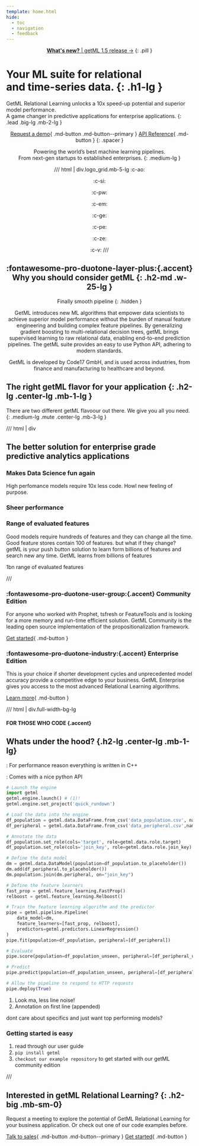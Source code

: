 ```yaml
---
template: home.html
hide:
  - toc
  - navigation
  - feedback
---
```


<center>

[**What's new?** | getML 1.5 release &rarr;](#)
{: .pill }

</center>


# Your <span class="accent">ML suite</span> for relational <br>and time-series data. {: .h1-lg }

GetML Relational Learning unlocks a 10x speed-up potential and superior model performance. <br class="show-lg">
A game changer in predictive applications for enterprise applications.
{: .lead .big-lg .mb-2-lg }


<center class="mb-3-lg">

[Request a demo](enterprise/book-demo){ .md-button .md-button--primary }
[API Reference](reference){ .md-button }
{: .spacer }

</center>


<center class="mb-4-lg">

<span class="impact">Powering the world’s best machine learning pipelines.</span><br>
<span class="mute">From next-gen startups to established enterprises.</span>
{: .medium-lg }


/// html | div.logo_grid.mb-5-lg
:c-ao:

:c-si:

:c-pw:

:c-em:

:c-ge:

:c-pe:

:c-ze:

:c-v:
///


</center>

<center>
<div class="box box-bg why-getml mb-4-lg" markdown>

## :fontawesome-pro-duotone-layer-plus:{.accent} Why you should consider getML {: .h2-md .w-25-lg }

Finally smooth pipeline
{: .hidden }

<div class="w-75-lg medium-lg" markdown>

GetML introduces new ML algorithms that empower data scientists to achieve superior model performance without the burden of manual feature engineering and building complex feature pipelines. By generalizing gradient boosting to multi-relational decision trees, getML brings supervised learning to raw relational data, enabling end-to-end prediction pipelines. The getML suite provides an easy to use Python API, adhering to modern standards.

GetML is developed by Code17 GmbH, and is used across industries, from finance and manufacturing to healthcare and beyond.

</div>

</div>
</center>


## The right getML flavor for your application {: .h2-lg .center-lg .mb-1-lg }

There are two different getML flavoour out there. We give you all you need.
{: .medium-lg .mute .center-lg .mb-3-lg }


/// html | div

## The better solution for enterprise grade predictive analytics applications

### Makes Data Science fun again

High perfomance models require 10x less code. Howl new feeling of purpose.


### Sheer performance

### Range of evaluated features

Good models require hundreds of features and they can change all the time.
Good feature stores contain 100 of features. but what if they change? getML is your push button solution to learn form billions of features and search new any time.
GetML learns from billions of features

1bn
range of evaluated features

///


<div class="container mb-4-lg" markdown>
<div class="box box-bg box-50" markdown>

### :fontawesome-pro-duotone-user-group:{.accent} Community Edition
For anyone who worked with Prophet, tsfresh or FeatureTools and is looking for a more memory and run-time efficient solution. GetML Community is the leading open source implementation of the propositionalization framework.


[Get started](install){ .md-button }

</div>
<div class="box box-bg box-50" markdown>

### :fontawesome-pro-duotone-industry:{.accent} Enterprise Edition
This is your choice if shorter development cycles and unprecedented model accuracy provide a competitive edge to your business. GetML Enterprise gives you access to the most advanced Relational Learning algorithms.

[Learn more](enterprise/benefits.md){ .md-button }

</div>
</div>

/// html | div.full-width-bg-lg

<div class="hidden clear-lg"></div>

#### FOR THOSE WHO CODE {.accent}
## Whats under the hood? {.h2-lg .center-lg .mb-1-lg}

: For performance reason everything is written in C++

: Comes with a nice python API


``` py linenums="1"
# Launch the engine
import getml
getml.engine.launch() # (1)!
getml.engine.set_project('quick_rundown')

# Load the data into the engine
df_population = getml.data.DataFrame.from_csv('data_population.csv', name='population_table')
df_peripheral = getml.data.DataFrame.from_csv('data_peripheral.csv',name='peripheral_table')

# Annotate the data
df_population.set_role(cols='target', role=getml.data.role.target)
df_population.set_role(cols='join_key', role=getml.data.role.join_key)

# Define the data model
dm = getml.data.DataModel(population=df_population.to_placeholder())
dm.add(df_peripheral.to_placeholder())
dm.population.join(dm.peripheral, on="join_key")

# Define the feature learners
fast_prop = getml.feature_learning.FastProp()
relboost = getml.feature_learning.Relboost()

# Train the feature learning algorithm and the predictor
pipe = getml.pipeline.Pipeline(
    data_model=dm,
    feature_learners=[fast_prop, relboost],
    predictors=getml.predictors.LinearRegression()
)
pipe.fit(population=df_population, peripheral=[df_peripheral])

# Evaluate
pipe.score(population=df_population_unseen, peripheral=[df_peripheral_unseen])

# Predict
pipe.predict(population=df_population_unseen, peripheral=[df_peripheral_unseen])

# Allow the pipeline to respond to HTTP requests
pipe.deploy(True)
```

1.  Look ma, less line noise!
2.  Annotation on first line (appended)


dont care about specifics and just want top performing models?


### **Getting started is easy**

1. read through our user guide
2. `pip install getml`
3. `checkout our example repository` to get started with our getML community edition


<div class="hidden clear-lg"></div>

///


<div class="container mb-4-lg pt-4-lg" markdown>
<div class="box box-lg box-50 p-sm-0 mb-sm-0" markdown>

## Interested in getML Relational Learning? {: .h2-big .mb-sm-0}

</div>
<div class="box box-50 p-sm-0" markdown>
Request a meeting to explore the potential of GetML Relational Learning for your business application. Or check out one of our code examples before.

[Talk to sales](contact){ .md-button .md-button--primary }
[Get started](user_guide){ .md-button  }
</div>

</div>

